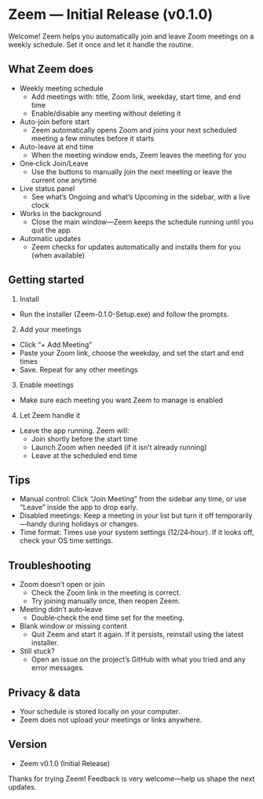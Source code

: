 # Zeem — Initial Release (v0.1.0)

Welcome! Zeem helps you automatically join and leave Zoom meetings on a weekly schedule. Set it once and let it handle the routine.

## What Zeem does

- Weekly meeting schedule
  - Add meetings with: title, Zoom link, weekday, start time, and end time
  - Enable/disable any meeting without deleting it
- Auto-join before start
  - Zeem automatically opens Zoom and joins your next scheduled meeting a few minutes before it starts
- Auto-leave at end time
  - When the meeting window ends, Zeem leaves the meeting for you
- One‑click Join/Leave
  - Use the buttons to manually join the next meeting or leave the current one anytime
- Live status panel
  - See what’s Ongoing and what’s Upcoming in the sidebar, with a live clock
- Works in the background
  - Close the main window—Zeem keeps the schedule running until you quit the app
- Automatic updates
  - Zeem checks for updates automatically and installs them for you (when available)

## Getting started

1) Install
- Run the installer (Zeem-0.1.0-Setup.exe) and follow the prompts.

2) Add your meetings
- Click “+ Add Meeting”
- Paste your Zoom link, choose the weekday, and set the start and end times
- Save. Repeat for any other meetings

3) Enable meetings
- Make sure each meeting you want Zeem to manage is enabled

4) Let Zeem handle it
- Leave the app running. Zeem will:
  - Join shortly before the start time
  - Launch Zoom when needed (if it isn’t already running)
  - Leave at the scheduled end time

## Tips

- Manual control: Click “Join Meeting” from the sidebar any time, or use “Leave” inside the app to drop early.
- Disabled meetings: Keep a meeting in your list but turn it off temporarily—handy during holidays or changes.
- Time format: Times use your system settings (12/24‑hour). If it looks off, check your OS time settings.

## Troubleshooting

- Zoom doesn’t open or join
  - Check the Zoom link in the meeting is correct.
  - Try joining manually once, then reopen Zeem.
- Meeting didn’t auto‑leave
  - Double‑check the end time set for the meeting.
- Blank window or missing content
  - Quit Zeem and start it again. If it persists, reinstall using the latest installer.
- Still stuck?
  - Open an issue on the project’s GitHub with what you tried and any error messages.

## Privacy & data

- Your schedule is stored locally on your computer.
- Zeem does not upload your meetings or links anywhere.

## Version

- Zeem v0.1.0 (Initial Release)

Thanks for trying Zeem! Feedback is very welcome—help us shape the next updates.
